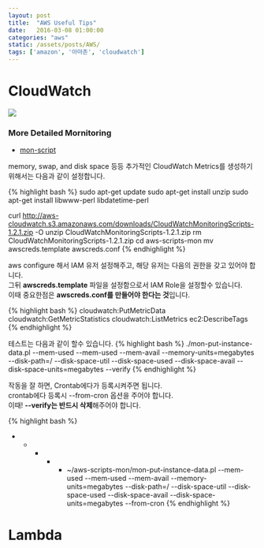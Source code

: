 ```yaml
---
layout: post
title:  "AWS Useful Tips"
date:   2016-03-08 01:00:00
categories: "aws"
static: /assets/posts/AWS/
tags: ['amazon', '아마존', 'cloudwatch']
---
```



# CloudWatch

<img src="{{ page.static }}cloudwatch.png" class="img-responsive img-rounded">

### More Detailed Mornitoring

* [mon-script][mon-script]

memory, swap, and disk space 등등 추가적인 CloudWatch Metrics를 생성하기 위해서는 다음과 같이 설정합니다.

{% highlight bash %}
sudo apt-get update
sudo apt-get install unzip
sudo apt-get install libwww-perl libdatetime-perl

curl http://aws-cloudwatch.s3.amazonaws.com/downloads/CloudWatchMonitoringScripts-1.2.1.zip -O
unzip CloudWatchMonitoringScripts-1.2.1.zip
rm CloudWatchMonitoringScripts-1.2.1.zip
cd aws-scripts-mon
mv awscreds.template awscreds.conf
{% endhighlight %}

aws configure 해서 IAM 유저 설정해주고, 해당 유저는 다음의 권한을 갖고 있어야 합니다.<br>
그뒤 **awscreds.template** 파일을 설정함으로서 IAM Role을 설정할수 있습니다.<br>
이때 중요한점은 **awscreds.conf를 만들어야 한다는 것**입니다.

{% highlight bash %}
cloudwatch:PutMetricData
cloudwatch:GetMetricStatistics
cloudwatch:ListMetrics
ec2:DescribeTags
{% endhighlight %}

테스트는 다음과 같이 할수 있습니다.
{% highlight bash %}
./mon-put-instance-data.pl --mem-used --mem-used --mem-avail --memory-units=megabytes --disk-path=/ --disk-space-util --disk-space-used --disk-space-avail --disk-space-units=megabytes --verify
{% endhighlight %}

작동을 잘 하면, Crontab에다가 등록시켜주면 됩니다.<br>
crontab에다 등록시 --from-cron 옵션을 주어야 합니다.<br>
이때! **--verify는 반드시 삭제**해주어야 합니다.

{% highlight bash %}
* * * * * ~/aws-scripts-mon/mon-put-instance-data.pl --mem-used --mem-used --mem-avail --memory-units=megabytes --disk-path=/ --disk-space-util --disk-space-used --disk-space-avail --disk-space-units=megabytes --from-cron
{% endhighlight %}


[mon-script]: http://docs.aws.amazon.com/AWSEC2/latest/UserGuide/mon-scripts.html


# Lambda


